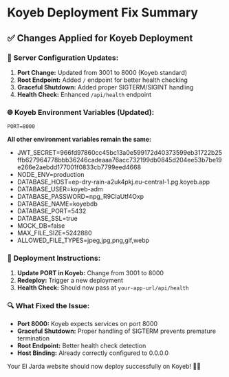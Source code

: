 # Koyeb Deployment Fix Summary

## ✅ Changes Applied for Koyeb Deployment

### 🔧 **Server Configuration Updates:**
1. **Port Change:** Updated from 3001 to 8000 (Koyeb standard)
2. **Root Endpoint:** Added `/` endpoint for better health checking
3. **Graceful Shutdown:** Added proper SIGTERM/SIGINT handling
4. **Health Check:** Enhanced `/api/health` endpoint

### 🌐 **Koyeb Environment Variables (Updated):**

```
PORT=8000
```

**All other environment variables remain the same:**
- JWT_SECRET=966fd97860cc45bc13a0e599172d40373599eb31722b25ffb627964778bbb36246cadeaaa76acc732199db0845d204ee53b7be19e266e2aebdd177001f0833cb7799eed4668
- NODE_ENV=production
- DATABASE_HOST=ep-dry-rain-a2uk4pkj.eu-central-1.pg.koyeb.app
- DATABASE_USER=koyeb-adm
- DATABASE_PASSWORD=npg_R9CIaUtf4Oxp
- DATABASE_NAME=koyebdb
- DATABASE_PORT=5432
- DATABASE_SSL=true
- MOCK_DB=false
- MAX_FILE_SIZE=5242880
- ALLOWED_FILE_TYPES=jpeg,jpg,png,gif,webp

### 🚀 **Deployment Instructions:**
1. **Update PORT in Koyeb:** Change from 3001 to 8000
2. **Redeploy:** Trigger a new deployment
3. **Health Check:** Should now pass at `your-app-url/api/health`

### 🔍 **What Fixed the Issue:**
- **Port 8000:** Koyeb expects services on port 8000
- **Graceful Shutdown:** Proper handling of SIGTERM prevents premature termination
- **Root Endpoint:** Better health check detection
- **Host Binding:** Already correctly configured to 0.0.0.0

Your El Jarda website should now deploy successfully on Koyeb! 🌱✨

